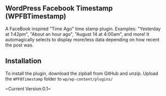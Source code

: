 ## WordPress Facebook Timestamp (WPFBTimestamp)
A FaceBook inspired "Time Ago" time stamp plugin. Examples: "Yesterday at 1:42pm", "About an hour ago", "August 14 at 4:00am", and more! It automagically selects to display more/less data depending on how recent the post was.

## Installation
To install the plugin, download the zipball from GitHub and unzip. Upload the `WPFBTimestamp` folder to `wp/wp-content/plugins/`


~Current Version:0.1~